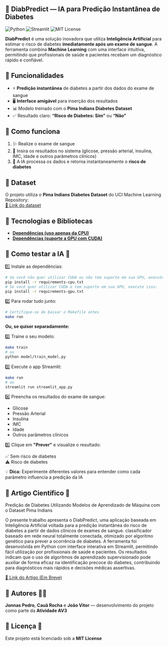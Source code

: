 ## 💉 DiabPredict — IA para Predição Instantânea de Diabetes

![Python](https://img.shields.io/badge/Python-3.12.4-blue) ![Streamlit](https://img.shields.io/badge/Streamlit-v1.50.0-orange) ![MIT License](https://img.shields.io/badge/License-MIT-brightgreen)

**DiabPredict** é uma solução inovadora que utiliza **Inteligência Artificial** para estimar o risco de diabetes **imediatamente após um exame de sangue**. A ferramenta combina **Machine Learning** com uma interface intuitiva, permitindo que profissionais de saúde e pacientes recebam um diagnóstico rápido e confiável.

## 🔹 Funcionalidades

- ⚡ **Predição instantânea** de diabetes a partir dos dados do exame de sangue  
- 🖥️ **Interface amigável** para inserção dos resultados  
- 📊 Modelo treinado com o **Pima Indians Diabetes Dataset**  
- ✅ Resultado claro: **“Risco de Diabetes: Sim”** ou **“Não”**


## 🔹 Como funciona

1. 🩺 Realize o exame de sangue  
2. 📝 Insira os resultados no sistema (glicose, pressão arterial, insulina, IMC, idade e outros parâmetros clínicos)  
3. 🤖 A IA processa os dados e retorna instantaneamente o **risco de diabetes**


## 🔹 Dataset

O projeto utiliza o **Pima Indians Diabetes Dataset** do UCI Machine Learning Repository:  
[📄 Link do dataset](https://www.kaggle.com/datasets/uciml/pima-indians-diabetes-database)


## 🔹 Tecnologias e Bibliotecas

* **[Dependências (uso apenas da CPU)](requirements-cpu)**<br>
* **[Dependências (suporte a GPU com CUDA)](requirements-gpu)**


## 🔹 Como testar a IA 🚀
1️⃣ Instale as dependências:
```bash
# Se você não quer utilizar CUDA ou não tem suporte em sua GPU, execute isso:
pip install -r requirements-cpu.txt
# Se você quer utilizar CUDA e tem suporte em sua GPU, execute isso:
pip install -r requirements-gpu.txt
```

2️⃣ Para rodar tudo junto:
```bash
# Certifique-se de baixar o Makefile antes
make run
```

**Ou, se quiser separadamente:**

2️⃣ Traine o seu modelo:
```bash
make train
# ou
python model/train_model.py
```

3️⃣ Execute o app Streamlit:  

```bash
make run
# ou
streamlit run streamlit_app.py
```

4️⃣ Preencha os resultados do exame de sangue:  

- Glicose  
- Pressão Arterial  
- Insulina  
- IMC  
- Idade  
- Outros parâmetros clínicos

5️⃣ Clique em **"Prever"** e visualize o resultado:  

✅ Sem risco de diabetes  
⚠️ Risco de diabetes

💡 **Dica:** Experimente diferentes valores para entender como cada parâmetro influencia a predição da IA

## 🔹 Artigo Científico 📖

Predição de Diabetes Utilizando Modelos de Aprendizado de Máquina com o Dataset Pima Indians

O presente trabalho apresenta o DiabPredict, uma aplicação baseada em Inteligência Artificial voltada para a predição instantânea do risco de diabetes a partir de dados clínicos de exames de sangue. classificador baseado em rede neural totalmente conectada, otimizado por algoritmo genético para prever a ocorrência de diabetes. A ferramenta foi desenvolvida em Python com interface interativa em Streamlit, permitindo fácil utilização por profissionais de saúde e pacientes. Os resultados indicam que o uso de algoritmos de aprendizado supervisionado pode auxiliar de forma eficaz na identificação precoce do diabetes, contribuindo para diagnósticos mais rápidos e decisões médicas assertivas.

[🔗 Link do Artigo (Em Breve)](#)

## 🔹 Autores 👨‍💻

**Jonnas Pedro**, **Cauã Rocha** e **João Vitor** — desenvolvimento do projeto como parte da **Atividade AV3**


## 🔹 Licença 📜

Este projeto está licenciado sob a **MIT License**
